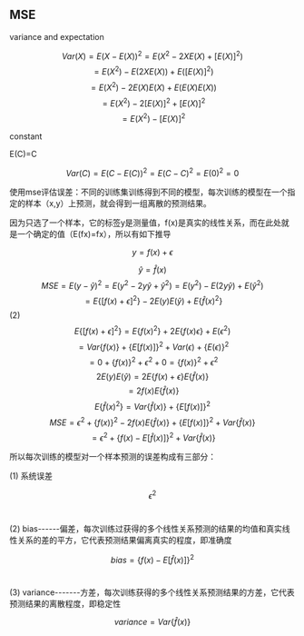 ## **MSE**

variance and expectation

$$Var(X) = E(X-E(X))^2=E(X^2-2XE(X)+[E(X)]^2)$$
$$=E(X^2)-E(2XE(X))+E([E(X)]^2)$$
$$=E(X^2)-2E(X)E(X)+E(E(X)E(X))$$
$$=E(X^2)-2[E(X)]^2+[E(X)]^2$$
$$=E(X^2)-[E(X)]^2$$

constant

E(C)=C

$$Var(C) = E(C-E(C))^2=E(C-C)^2=E(0)^2=0$$




使用mse评估误差：不同的训练集训练得到不同的模型，每次训练的模型在一个指定的样本（x,y）上预测，就会得到一组离散的预测结果。

因为只选了一个样本，它的标签y是测量值，f(x)是真实的线性关系，而在此处就是一个确定的值（E(fx)=fx），所以有如下推导

$$y=f(x) + \epsilon$$

$$\hat y= \hat f(x)$$
$$MSE=E(y-\hat y)^2=E(y^2-2y\hat y+\hat y^2)=E(y^2)-E(2y\hat y)+E(\hat y^2)
$$
$$=E\{[f(x)+\epsilon]^2\}-2E(y)E(\hat y)+E\{\hat f(x)^2\}$$ (2)
$$$$
$$E\{[f(x)+\epsilon]^2\}=E\{f(x)^2\}+2E\{f(x)\epsilon\}+E(\epsilon^2)$$
$$=Var\{f(x)\}+\{E[f(x)]\}^2+Var(\epsilon)+\{E(\epsilon)\}^2$$
$$=0+\{f(x)\}^2+\epsilon^2+0=\{f(x)\}^2+\epsilon^2$$
$$$$
$$2E(y)E(\hat y)=2E\{f(x)+\epsilon\}E\{\hat f(x)\}$$
$$=2f(x)E\{\hat f(x)\}$$
$$$$
$$E\{\hat f(x)^2\}=Var\{\hat f(x)\}+\{E[f(x)]\}^2$$
$$$$
$$MSE=\epsilon^2+\{f(x)\}^2-2f(x)E\{\hat f(x)\}+\{E[f(x)]\}^2+Var\{\hat f(x)\}$$
$$=\epsilon^2+\{f(x)-E[\hat f(x)]\}^2+Var\{\hat f(x)\}$$

所以每次训练的模型对一个样本预测的误差构成有三部分：

(1) 系统误差 

$$\epsilon^2$$<br>

(2) bias------偏差，每次训练过获得的多个线性关系预测的结果的均值和真实线性关系的差的平方，它代表预测结果偏离真实的程度，即准确度

$$bias = \{f(x)-E[\hat f(x)]\}^2$$<br>

(3) variance-------方差，每次训练获得的多个线性关系预测结果的方差，它代表预测结果的离散程度，即稳定性

$$variance = Var\{\hat f(x)\}$$
